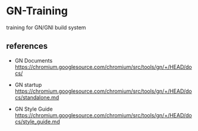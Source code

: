 # GN-Training

training for GN/GNI build system

## references

* GN Documents
  https://chromium.googlesource.com/chromium/src/tools/gn/+/HEAD/docs/

* GN startup
  https://chromium.googlesource.com/chromium/src/tools/gn/+/HEAD/docs/standalone.md

* GN Style Guide
  https://chromium.googlesource.com/chromium/src/tools/gn/+/HEAD/docs/style_guide.md

